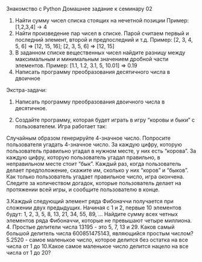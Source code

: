 Знакомство с Python 
Домашнее задание к семинару 02

1.	Найти сумму чисел списка стоящих на нечетной позиции
Пример:[1,2,3,4] -> 4
2.	Найти произведение пар чисел в списке. Парой считаем первый и последний элемент, второй и предпоследний и т.д. 
Пример: [2, 3, 4, 5, 6] => [12, 15, 16]; [2, 3, 5, 6] => [12, 15] 
3.	В заданном списке вещественных чисел найдите разницу между максимальным и минимальным значением дробной части элементов. 
Пример: [1.1, 1.2, 3.1, 5, 10.01] => 0.19
4.	Написать программу преобразования десятичного числа в двоичное


Экстра-задачи:
1. Написать программу преобразования двоичного числа в десятичное.

2. Создайте программу, которая будет играть в игру “коровы и быки” с пользователем. Игра работает так:

Случайным образом генерируйте 4-значное число. Попросите пользователя угадать 4-значное число. За каждую цифру, которую пользователь правильно угадал в нужном месте, у них есть “корова”. За каждую цифру, которую пользователь угадал правильно, в неправильном месте стоит “бык”. Каждый раз, когда пользователь делает предположение, скажите им, сколько у них “коров” и “быков”. Как только пользователь угадает правильное число, игра окончена. Следите за количеством догадок, которые пользователь делает на протяжении всей игры, и сообщите пользователю в конце.

3.Каждый следующий элемент ряда Фибоначчи получается при сложении двух предыдущих. Начиная с 1 и 2, первые 10 элементов будут:
1, 2, 3, 5, 8, 13, 21, 34, 55, 89, ...
Найдите сумму всех четных элементов ряда Фибоначчи, которые не превышают четыре миллиона.
4. Простые делители числа 13195 - это 5, 7, 13 и 29.
Каков самый большой делитель числа 600851475143, являющийся простым числом?
5.2520 - самое маленькое число, которое делится без остатка на все числа от 1 до 10.Какое самое маленькое число делится нацело на все числа от 1 до 20? 
